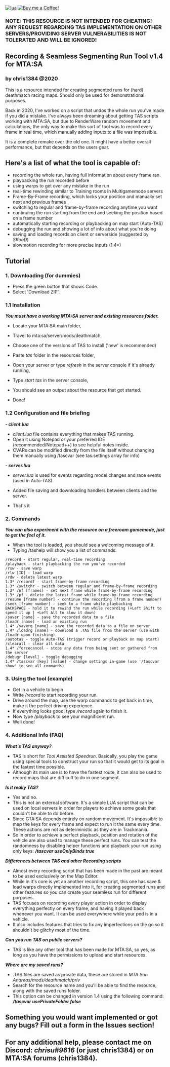 <a href='https://lua.org' target="_blank"><img alt='lua' src='https://img.shields.io/badge/mom_i made it in lua-100000?style=plastic&logo=lua&logoColor=white&labelColor=5C5C5C&color=5E56FF'/></a>
<a href='https://buymeacoffee.com/chris1384' target="_blank"><img alt='Buy me a Coffee!' src='https://img.shields.io/badge/Buy%20Me%20A%20Coffee!-FF8000'/></a>
### NOTE: THIS RESOURCE IS NOT INTENDED FOR CHEATING! ANY REQUEST REGARDING TAS IMPLEMENTATION ON OTHER SERVERS/PROVIDING SERVER VULNERABILITIES IS NOT TOLERATED AND WILL BE IGNORED!

## Recording & Seamless Segmenting Run Tool v1.4 for MTA:SA
### by chris1384 @2020

This is a resource intended for creating segmented runs for (hard) deathmatch racing maps. Should only be used for demonstrational purposes.

Back in 2020, I've worked on a script that undos the whole run you've made if you did a mistake. I've always been dreaming about getting TAS scripts working with MTA:SA, but due to RenderWare random movement and calculations, the only way to make this sort of tool was to record every frame in real time, which manually adding inputs to a file was impossible.

It is a complete remake over the old one. It might have a better overall performance, but that depends on the users gear.

## Here's a list of what the tool is capable of:
- recording the whole run, having full information about every frame ran.
- playbacking the run recorded before
- using warps to get over any mistake in the run
- real-time rewinding similar to Training rooms in Multigamemode servers
- Frame-By-Frame recording, which locks your position and manually set next and previous frames
- switching to regular and frame-by-frame recording anytime you want
- continuing the run starting from the end and seeking the position based on a frame number
- automatically starting recording or playbacking on map start (Auto-TAS)
- debugging the run and showing a lot of info about what you're doing
- saving and loading records on client or serverside (suggested by *SKooD*)
- slowmotion recording for more precise inputs (1.4*)

## Tutorial
### 1. Downloading (for dummies)
- Press the green button that shows Code.
- Select 'Download ZIP'.

### 1.1 Installation
***You must have a working MTA:SA server and existing resources folder.***
- Locate your MTA:SA main folder,
- Travel to mta:sa/server/mods/deathmatch,
- Choose one of the versions of TAS to install ('new' is recommended)
- Paste *tas* folder in the resources folder,
- Open your server or type *refresh* in the server console if it's already running,
- Type *start tas* in the server console,
- You should see an output about the resource that got started.

- Done!

### 1.2 Configuration and file briefing
***- client.lua***
- *client.lua* file contains everything that makes TAS running.
- Open it using Notepad or your preferred IDE (recommended/Notepad++) to see helpful notes inside.
- CVARs can be modified directly from the file itself without changing them manually using /tascvar (see tas.settings array for info)

***- server.lua***
- *server.lua* is used for events regarding model changes and race events (used in Auto-TAS).
- Added file saving and downloading handlers between clients and the server.

- That's it

### 2. Commands
***You can also experiment with the resource on a freeroam gamemode, just to get the feel of it.***
- When the tool is loaded, you should see a welcoming message of it.
- Typing /tashelp will show you a list of commands:
```
/record - start regular, real-time recording
/playback - start playbacking the run you've recorded
/rsw - save warp
/rlw [ID] - load warp
/rdw - delete latest warp
1.3* /recordf - start frame-by-frame recording
1.3* /switchr - switch between regular and frame-by-frame recording
1.3* /nf [frames] - set next frame while frame-by-frame recording
1.3* /pf - delete the latest frame while frame-by-frame recording
/resume [frame number] - continue the recording (from a frame number)
/seek [frame number] - seek to a frame while playbacking
BACKSPACE - hold it to rewind the run while recording (+Left Shift to speed it up | +Left Alt to slow it down)
/saver [name] - save the recorded data to a file
/loadr [name] - load an existing run
1.4* /saverg [name] - save the recorded data to a file on server
1.4* /loadrg [name] - download a .TAS file from the server (use with /loadr upon finishing)
/autotas - toggle Auto-TAS (trigger record or playback on map start)
/clearall - clear all data
1.4* /forcecancel - stops any data from being sent or gathered from the server
/debugr [level] - toggle debugging
1.4* /tascvar [key] [value] - change settings in-game (use '/tascvar show' to see all commands)
```

### 3. Using the tool (example)
- Get in a vehicle to begin
- Write */record* to start recording your run.
- Drive around the map, use the warp commands to get back in time, make it the perfect driving experience.
- If everything looks good, type */record* again to finish it.
- Now type */playback* to see your magnificent run.
- Well done!

### 4. Additional Info (FAQ)
***What's TAS anyway?***
- TAS is short for *Tool Assisted Speedrun*. Basically, you play the game using special tools to construct your run so that it would get to its goal in the fastest time possible.
- Although its main use is to have the fastest route, it can also be used to record maps that are difficult to do in one segment.

***Is it really TAS?***
- Yes and no.
- This is not an external software. It's a simple LUA script that can be used on local servers in order for players to achieve some goals that couldn't be able to do before.
- Since GTA:SA depends entirely on random movement. It's impossible to map the keys for every frame and expect to run it the same every time. These actions are not as deterministic as they are in Trackmania.
- So in order to achieve a perfect playback, position and rotation of the vehicle are also used to manage these perfect runs. You can test the randomness by disabling helper functions and playback your run using only keys: ***/tascvar useOnlyBinds true***
  
***Differences between TAS and other Recording scripts***
- Almost every recording script that has been made in the past are meant to be used exclusively on the Map Editor.
- While in it's core is yet an another recording script, this one has save & load warps directly implemented into it, for creating segmented runs and other features so you can create your seamless run for different purposes.
- TAS focuses on recording every player action in order to display everything perfectly on every frame, and having it played back whenever you want. It can be used everywhere while your ped is in a vehicle.
- It also includes features that tries to fix any imperfections on the go so it shouldn't be glitchy most of the time.

***Can you run TAS on public servers?***
- TAS is like any other tool that has been made for MTA:SA, so yes, as long as you have the permissions to upload and start resources.

***Where are my saved runs?***
- .TAS files are saved as private data, these are stored in *MTA San Andreas/mods/deathmatch/priv*
- Search for the resource name and you'll be able to find the resource, along with the saved runs folder.
- This option can be changed in version 1.4 using the following command: ***/tascvar usePrivateFolder false***

## Something you would want implemented or got any bugs? Fill out a form in the Issues section!
## For any additional help, please contact me on Discord: *chrisu#9616* (or just chris1384) or on MTA:SA forums (chris1384).
